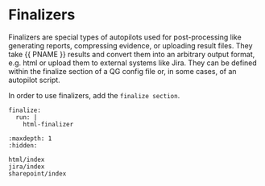 <!--
SPDX-FileCopyrightText: 2024 grow platform GmbH

SPDX-License-Identifier: MIT
-->

# Finalizers

Finalizers are special types of autopilots used for post-processing like
generating reports, compressing evidence, or uploading result files. They take
{{ PNAME }} results and convert them into an arbitrary output format, e.g. html
or upload them to external systems like Jira. They can be defined within the
finalize section of a QG config file or, in some cases, of an autopilot script.

In order to use finalizers, add the `finalize section`.

```{code-block} yaml
finalize:
  run: |
    html-finalizer
```

```{toctree}
:maxdepth: 1
:hidden:

html/index
jira/index
sharepoint/index
```
